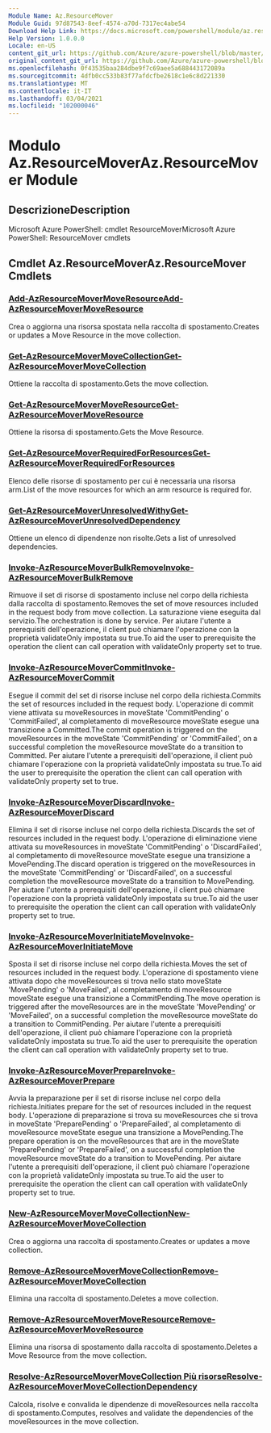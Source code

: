 ```yaml
---
Module Name: Az.ResourceMover
Module Guid: 97d87543-8eef-4574-a70d-7317ec4abe54
Download Help Link: https://docs.microsoft.com/powershell/module/az.resourcemover
Help Version: 1.0.0.0
Locale: en-US
content_git_url: https://github.com/Azure/azure-powershell/blob/master/src/ResourceMover/help/Az.ResourceMover.md
original_content_git_url: https://github.com/Azure/azure-powershell/blob/master/src/ResourceMover/help/Az.ResourceMover.md
ms.openlocfilehash: 0f43535baa284dbe9f7c69aee5a688443172089a
ms.sourcegitcommit: 4dfb0cc533b83f77afdcfbe2618c1e6c8d221330
ms.translationtype: MT
ms.contentlocale: it-IT
ms.lasthandoff: 03/04/2021
ms.locfileid: "102000046"
---
```

# <span data-ttu-id="28097-101">Modulo Az.ResourceMover</span><span class="sxs-lookup"><span data-stu-id="28097-101">Az.ResourceMover Module</span></span>
## <span data-ttu-id="28097-102">Descrizione</span><span class="sxs-lookup"><span data-stu-id="28097-102">Description</span></span>
<span data-ttu-id="28097-103">Microsoft Azure PowerShell: cmdlet ResourceMover</span><span class="sxs-lookup"><span data-stu-id="28097-103">Microsoft Azure PowerShell: ResourceMover cmdlets</span></span>

## <span data-ttu-id="28097-104">Cmdlet Az.ResourceMover</span><span class="sxs-lookup"><span data-stu-id="28097-104">Az.ResourceMover Cmdlets</span></span>
### [<span data-ttu-id="28097-105">Add-AzResourceMoverMoveResource</span><span class="sxs-lookup"><span data-stu-id="28097-105">Add-AzResourceMoverMoveResource</span></span>](Add-AzResourceMoverMoveResource.md)
<span data-ttu-id="28097-106">Crea o aggiorna una risorsa spostata nella raccolta di spostamento.</span><span class="sxs-lookup"><span data-stu-id="28097-106">Creates or updates a Move Resource in the move collection.</span></span>

### [<span data-ttu-id="28097-107">Get-AzResourceMoverMoveCollection</span><span class="sxs-lookup"><span data-stu-id="28097-107">Get-AzResourceMoverMoveCollection</span></span>](Get-AzResourceMoverMoveCollection.md)
<span data-ttu-id="28097-108">Ottiene la raccolta di spostamento.</span><span class="sxs-lookup"><span data-stu-id="28097-108">Gets the move collection.</span></span>

### [<span data-ttu-id="28097-109">Get-AzResourceMoverMoveResource</span><span class="sxs-lookup"><span data-stu-id="28097-109">Get-AzResourceMoverMoveResource</span></span>](Get-AzResourceMoverMoveResource.md)
<span data-ttu-id="28097-110">Ottiene la risorsa di spostamento.</span><span class="sxs-lookup"><span data-stu-id="28097-110">Gets the Move Resource.</span></span>

### [<span data-ttu-id="28097-111">Get-AzResourceMoverRequiredForResources</span><span class="sxs-lookup"><span data-stu-id="28097-111">Get-AzResourceMoverRequiredForResources</span></span>](Get-AzResourceMoverRequiredForResources.md)
<span data-ttu-id="28097-112">Elenco delle risorse di spostamento per cui è necessaria una risorsa arm.</span><span class="sxs-lookup"><span data-stu-id="28097-112">List of the move resources for which an arm resource is required for.</span></span>

### [<span data-ttu-id="28097-113">Get-AzResourceMoverUnresolvedWithy</span><span class="sxs-lookup"><span data-stu-id="28097-113">Get-AzResourceMoverUnresolvedDependency</span></span>](Get-AzResourceMoverUnresolvedDependency.md)
<span data-ttu-id="28097-114">Ottiene un elenco di dipendenze non risolte.</span><span class="sxs-lookup"><span data-stu-id="28097-114">Gets a list of unresolved dependencies.</span></span>

### [<span data-ttu-id="28097-115">Invoke-AzResourceMoverBulkRemove</span><span class="sxs-lookup"><span data-stu-id="28097-115">Invoke-AzResourceMoverBulkRemove</span></span>](Invoke-AzResourceMoverBulkRemove.md)
<span data-ttu-id="28097-116">Rimuove il set di risorse di spostamento incluse nel corpo della richiesta dalla raccolta di spostamento.</span><span class="sxs-lookup"><span data-stu-id="28097-116">Removes the set of move resources included in the request body from move collection.</span></span>
<span data-ttu-id="28097-117">La saturazione viene eseguita dal servizio.</span><span class="sxs-lookup"><span data-stu-id="28097-117">The orchestration is done by service.</span></span>
<span data-ttu-id="28097-118">Per aiutare l'utente a prerequisiti dell'operazione, il client può chiamare l'operazione con la proprietà validateOnly impostata su true.</span><span class="sxs-lookup"><span data-stu-id="28097-118">To aid the user to prerequisite the operation the client can call operation with validateOnly property set to true.</span></span>

### [<span data-ttu-id="28097-119">Invoke-AzResourceMoverCommit</span><span class="sxs-lookup"><span data-stu-id="28097-119">Invoke-AzResourceMoverCommit</span></span>](Invoke-AzResourceMoverCommit.md)
<span data-ttu-id="28097-120">Esegue il commit del set di risorse incluse nel corpo della richiesta.</span><span class="sxs-lookup"><span data-stu-id="28097-120">Commits the set of resources included in the request body.</span></span>
<span data-ttu-id="28097-121">L'operazione di commit viene attivata su moveResources in moveState 'CommitPending' o 'CommitFailed', al completamento di moveResource moveState esegue una transizione a Committed.</span><span class="sxs-lookup"><span data-stu-id="28097-121">The commit operation is triggered on the moveResources in the moveState 'CommitPending' or 'CommitFailed', on a successful completion the moveResource moveState do a transition to Committed.</span></span>
<span data-ttu-id="28097-122">Per aiutare l'utente a prerequisiti dell'operazione, il client può chiamare l'operazione con la proprietà validateOnly impostata su true.</span><span class="sxs-lookup"><span data-stu-id="28097-122">To aid the user to prerequisite the operation the client can call operation with validateOnly property set to true.</span></span>

### [<span data-ttu-id="28097-123">Invoke-AzResourceMoverDiscard</span><span class="sxs-lookup"><span data-stu-id="28097-123">Invoke-AzResourceMoverDiscard</span></span>](Invoke-AzResourceMoverDiscard.md)
<span data-ttu-id="28097-124">Elimina il set di risorse incluse nel corpo della richiesta.</span><span class="sxs-lookup"><span data-stu-id="28097-124">Discards the set of resources included in the request body.</span></span>
<span data-ttu-id="28097-125">L'operazione di eliminazione viene attivata su moveResources in moveState 'CommitPending' o 'DiscardFailed', al completamento di moveResource moveState esegue una transizione a MovePending.</span><span class="sxs-lookup"><span data-stu-id="28097-125">The discard operation is triggered on the moveResources in the moveState 'CommitPending' or 'DiscardFailed', on a successful completion the moveResource moveState do a transition to MovePending.</span></span>
<span data-ttu-id="28097-126">Per aiutare l'utente a prerequisiti dell'operazione, il client può chiamare l'operazione con la proprietà validateOnly impostata su true.</span><span class="sxs-lookup"><span data-stu-id="28097-126">To aid the user to prerequisite the operation the client can call operation with validateOnly property set to true.</span></span>

### [<span data-ttu-id="28097-127">Invoke-AzResourceMoverInitiateMove</span><span class="sxs-lookup"><span data-stu-id="28097-127">Invoke-AzResourceMoverInitiateMove</span></span>](Invoke-AzResourceMoverInitiateMove.md)
<span data-ttu-id="28097-128">Sposta il set di risorse incluse nel corpo della richiesta.</span><span class="sxs-lookup"><span data-stu-id="28097-128">Moves the set of resources included in the request body.</span></span>
<span data-ttu-id="28097-129">L'operazione di spostamento viene attivata dopo che moveResources si trova nello stato moveState 'MovePending' o 'MoveFailed', al completamento di moveResource moveState esegue una transizione a CommitPending.</span><span class="sxs-lookup"><span data-stu-id="28097-129">The move operation is triggered after the moveResources are in the moveState 'MovePending' or 'MoveFailed', on a successful completion the moveResource moveState do a transition to CommitPending.</span></span>
<span data-ttu-id="28097-130">Per aiutare l'utente a prerequisiti dell'operazione, il client può chiamare l'operazione con la proprietà validateOnly impostata su true.</span><span class="sxs-lookup"><span data-stu-id="28097-130">To aid the user to prerequisite the operation the client can call operation with validateOnly property set to true.</span></span>

### [<span data-ttu-id="28097-131">Invoke-AzResourceMoverPrepare</span><span class="sxs-lookup"><span data-stu-id="28097-131">Invoke-AzResourceMoverPrepare</span></span>](Invoke-AzResourceMoverPrepare.md)
<span data-ttu-id="28097-132">Avvia la preparazione per il set di risorse incluse nel corpo della richiesta.</span><span class="sxs-lookup"><span data-stu-id="28097-132">Initiates prepare for the set of resources included in the request body.</span></span>
<span data-ttu-id="28097-133">L'operazione di preparazione si trova su moveResources che si trova in moveState 'PreparePending' o 'PrepareFailed', al completamento di moveResource moveState esegue una transizione a MovePending.</span><span class="sxs-lookup"><span data-stu-id="28097-133">The prepare operation is on the moveResources that are in the moveState 'PreparePending' or 'PrepareFailed', on a successful completion the moveResource moveState do a transition to MovePending.</span></span>
<span data-ttu-id="28097-134">Per aiutare l'utente a prerequisiti dell'operazione, il client può chiamare l'operazione con la proprietà validateOnly impostata su true.</span><span class="sxs-lookup"><span data-stu-id="28097-134">To aid the user to prerequisite the operation the client can call operation with validateOnly property set to true.</span></span>

### [<span data-ttu-id="28097-135">New-AzResourceMoverMoveCollection</span><span class="sxs-lookup"><span data-stu-id="28097-135">New-AzResourceMoverMoveCollection</span></span>](New-AzResourceMoverMoveCollection.md)
<span data-ttu-id="28097-136">Crea o aggiorna una raccolta di spostamento.</span><span class="sxs-lookup"><span data-stu-id="28097-136">Creates or updates a move collection.</span></span>

### [<span data-ttu-id="28097-137">Remove-AzResourceMoverMoveCollection</span><span class="sxs-lookup"><span data-stu-id="28097-137">Remove-AzResourceMoverMoveCollection</span></span>](Remove-AzResourceMoverMoveCollection.md)
<span data-ttu-id="28097-138">Elimina una raccolta di spostamento.</span><span class="sxs-lookup"><span data-stu-id="28097-138">Deletes a move collection.</span></span>

### [<span data-ttu-id="28097-139">Remove-AzResourceMoverMoveResource</span><span class="sxs-lookup"><span data-stu-id="28097-139">Remove-AzResourceMoverMoveResource</span></span>](Remove-AzResourceMoverMoveResource.md)
<span data-ttu-id="28097-140">Elimina una risorsa di spostamento dalla raccolta di spostamento.</span><span class="sxs-lookup"><span data-stu-id="28097-140">Deletes a Move Resource from the move collection.</span></span>

### [<span data-ttu-id="28097-141">Resolve-AzResourceMoverMoveCollection Più risorse</span><span class="sxs-lookup"><span data-stu-id="28097-141">Resolve-AzResourceMoverMoveCollectionDependency</span></span>](Resolve-AzResourceMoverMoveCollectionDependency.md)
<span data-ttu-id="28097-142">Calcola, risolve e convalida le dipendenze di moveResources nella raccolta di spostamento.</span><span class="sxs-lookup"><span data-stu-id="28097-142">Computes, resolves and validate the dependencies of the moveResources in the move collection.</span></span>

